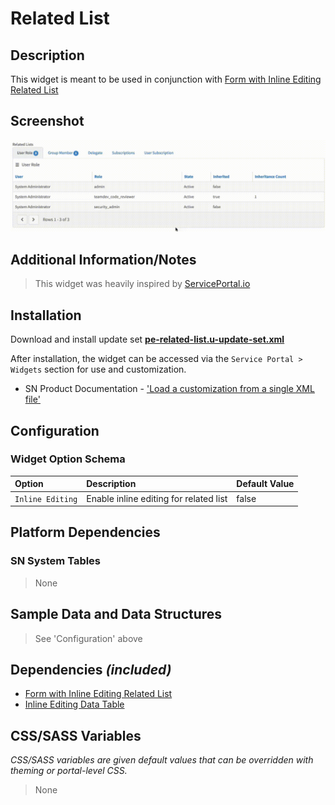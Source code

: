 # Related List

## Description
This widget is meant to be used in conjunction with [Form with Inline Editing Related List](../pe-form-with-related-list/)


## Screenshot

![Related List](../images/pe-related-list.gif)

## Additional Information/Notes

> This widget was heavily inspired by [ServicePortal.io](https://serviceportal.io/downloads/related-list-widget/)


## Installation

Download and install update set **[pe-related-list.u-update-set.xml](https://github.com/platform-experience/serviceportal-widget-library/blob/master/pe-related-list/pe-related-list.u-update-set.xml)**

After installation, the widget can be accessed via the `Service Portal > Widgets` section for use and customization.

* SN Product Documentation - ['Load a customization from a single XML file'](https://docs.servicenow.com/bundle/kingston-application-development/page/build/system-update-sets/task/t_SaveAnUpdateSetAsAnXMLFile.html)

## Configuration

### Widget Option Schema

| Option | Description | Default Value |
| :--- | :--- | :--- |
| `Inline Editing` | Enable inline editing for related list   | false |

## Platform Dependencies

### SN System Tables

> None

## Sample Data and Data Structures

> See 'Configuration' above

## Dependencies _(included)_

* [Form with Inline Editing Related List ](../pe-form-with-related-list)
* [Inline Editing Data Table](../pe-inline-editing-data-table)

## CSS/SASS Variables

_CSS/SASS variables are given default values that can be overridden with theming or portal-level CSS._

> None